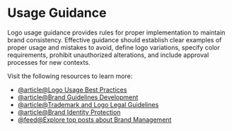 # Usage Guidance

Logo usage guidance provides rules for proper implementation to maintain brand consistency. Effective guidance should establish clear examples of proper usage and mistakes to avoid, define logo variations, specify color requirements, prohibit unauthorized alterations, and include approval processes for new contexts.

Visit the following resources to learn more:

- [@article@Logo Usage Best Practices](https://99designs.com/blog/tips/logo-usage-guidelines/)
- [@article@Brand Guidelines Development](https://designsystem.digital.gov/design-tokens/logo/)
- [@article@Trademark and Logo Legal Guidelines](https://www.uspto.gov/trademarks-getting-started/trademark-basics)
- [@article@Brand Identity Protection](https://www.brandfolder.com/blog/brand-guidelines)
- [@feed@Explore top posts about Brand Management](https://app.daily.dev/tags/branding?ref=roadmapsh)
